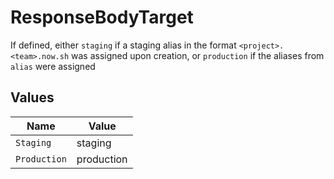 # ResponseBodyTarget

If defined, either `staging` if a staging alias in the format `<project>.<team>.now.sh` was assigned upon creation, or `production` if the aliases from `alias` were assigned


## Values

| Name         | Value        |
| ------------ | ------------ |
| `Staging`    | staging      |
| `Production` | production   |